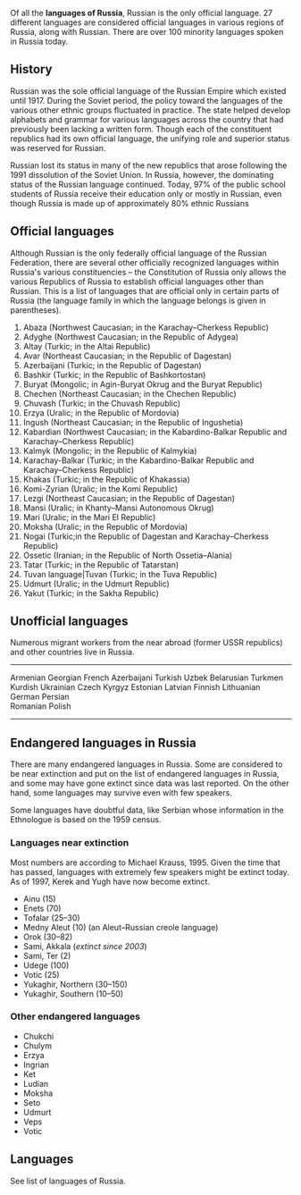 Of all the **languages of Russia**, Russian is the only official
language. 27 different languages are considered official languages in
various regions of Russia, along with Russian. There are over 100
minority languages spoken in Russia today.

History
-------

Russian was the sole official language of the Russian Empire which
existed until 1917. During the Soviet period, the policy toward the
languages of the various other ethnic groups fluctuated in practice. The
state helped develop alphabets and grammar for various languages across
the country that had previously been lacking a written form. Though each
of the constituent republics had its own official language, the unifying
role and superior status was reserved for Russian.

Russian lost its status in many of the new republics that arose
following the 1991 dissolution of the Soviet Union. In Russia, however,
the dominating status of the Russian language continued. Today, 97% of
the public school students of Russia receive their education only or
mostly in Russian, even though Russia is made up of approximately 80%
ethnic Russians

Official languages
------------------

Although Russian is the only federally official language of the Russian
Federation, there are several other officially recognized languages
within Russia's various constituencies – the Constitution of Russia only
allows the various Republics of Russia to establish official languages
other than Russian. This is a list of languages that are official only
in certain parts of Russia (the language family in which the language
belongs is given in parentheses).

1.  Abaza (Northwest Caucasian; in the Karachay–Cherkess Republic)
2.  Adyghe (Northwest Caucasian; in the Republic of Adygea)
3.  Altay (Turkic; in the Altai Republic)
4.  Avar (Northeast Caucasian; in the Republic of Dagestan)
5.  Azerbaijani (Turkic; in the Republic of Dagestan)
6.  Bashkir (Turkic; in the Republic of Bashkortostan)
7.  Buryat (Mongolic; in Agin-Buryat Okrug and the Buryat Republic)
8.  Chechen (Northeast Caucasian; in the Chechen Republic)
9.  Chuvash (Turkic; in the Chuvash Republic)
10. Erzya (Uralic; in the Republic of Mordovia)
11. Ingush (Northeast Caucasian; in the Republic of Ingushetia)
12. Kabardian (Northwest Caucasian; in the Kabardino-Balkar Republic and
    Karachay–Cherkess Republic)
13. Kalmyk (Mongolic; in the Republic of Kalmykia)
14. Karachay-Balkar (Turkic; in the Kabardino-Balkar Republic and
    Karachay–Cherkess Republic)
15. Khakas (Turkic; in the Republic of Khakassia)
16. Komi-Zyrian (Uralic; in the Komi Republic)
17. Lezgi (Northeast Caucasian; in the Republic of Dagestan)
18. Mansi (Uralic; in Khanty–Mansi Autonomous Okrug)
19. Mari (Uralic; in the Mari El Republic)
20. Moksha (Uralic; in the Republic of Mordovia)
21. Nogai (Turkic;in the Republic of Dagestan and Karachay–Cherkess
    Republic)
22. Ossetic (Iranian; in the Republic of North Ossetia–Alania)
23. Tatar (Turkic; in the Republic of Tatarstan)
24. Tuvan language|Tuvаn (Turkic; in the Tuva Republic)
25. Udmurt (Uralic; in the Udmurt Republic)
26. Yakut (Turkic; in the Sakha Republic)

Unofficial languages
--------------------

Numerous migrant workers from the near abroad (former USSR republics)
and other countries live in Russia.

  ------------- ------------ --------
  Armenian      Georgian     French
  Azerbaijani   Turkish      Uzbek
  Belarusian    Turkmen
  Kurdish       Ukrainian
  Czech         Kyrgyz
  Estonian      Latvian
  Finnish       Lithuanian   
  German        Persian      
  Romanian      Polish
  ------------- ------------ --------

Endangered languages in Russia
------------------------------

There are many endangered languages in Russia. Some are considered to be
near extinction and put on the list of endangered languages in Russia,
and some may have gone extinct since data was last reported. On the
other hand, some languages may survive even with few speakers.

Some languages have doubtful data, like Serbian whose information in the
Ethnologue is based on the 1959 census.

### Languages near extinction

Most numbers are according to Michael Krauss, 1995. Given the time that
has passed, languages with extremely few speakers might be extinct
today. As of 1997, Kerek and Yugh have now become extinct.

-   Ainu (15)
-   Enets (70)
-   Tofalar (25–30)
-   Medny Aleut (10) (an Aleut–Russian creole language)
-   Orok (30–82)
-   Sami, Akkala (*extinct since 2003*)
-   Sami, Ter (2)
-   Udege (100)
-   Votic (25)
-   Yukaghir, Northern (30–150)
-   Yukaghir, Southern (10–50)

### Other endangered languages

-   Chukchi
-   Chulym
-   Erzya
-   Ingrian
-   Ket
-   Ludian
-   Moksha
-   Seto
-   Udmurt
-   Veps
-   Votic

Languages
---------

See list of languages of Russia.

